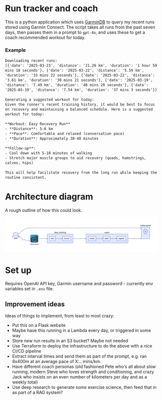 # Run tracker and coach

This is a python application which uses [GarminDB](https://github.com/tcgoetz/GarminDB) to query my recent runs stored using Garmin Connect. The script takes all runs from the past seven days, then passes them in a prompt to `gpt-4o`, and uses these to get a coach recommended workout for today.

### Example
```
Downloading recent runs:
[{'date': '2025-03-23', 'distance': '21.26 km', 'duration': '1 hour 59 mins 18 seconds'}, {'date': '2025-03-22', 'distance': '5.59 km', 'duration': '33 mins 22 seconds'}, {'date': '2025-03-22', 'distance': '3.61 km', 'duration': '30 mins 21 seconds'}, {'date': '2025-03-19', 'distance': '7.49 km', 'duration': '40 mins 20 seconds'}, {'date': '2025-03-19', 'distance': '7.54 km', 'duration': '37 mins 3 seconds'}]

Generating a suggested workout for today:
Given the runner's recent training history, it would be best to focus on recovery and maintaining a balanced schedule. Here is a suggested workout for today:

**Workout: Easy Recovery Run**
- **Distance**: 5-6 km
- **Pace**: Comfortable and relaxed (conversation pace)
- **Duration**: Approximately 30-40 minutes

**Follow-up**:
- Cool down with 5-10 minutes of walking
- Stretch major muscle groups to aid recovery (quads, hamstrings, calves, hips)

This will help facilitate recovery from the long run while keeping the routine consistent.
```

# Architecture diagram

A rough outline of how this could look.

![architecture](images/architecture.png)


# Set up

Requires OpenAI API key, Garmin username and password - currently env variables set in `.env` file.

## Improvement ideas

Ideas of things to implement, from least to most crazy:
* Put this on a Flask website
* Maybe have this running in a Lambda every day, or triggered in some way
* Store new run results in an S3 bucket? Maybe not needed
* Use Terraform to deploy the infrastructure to do the above with a nice CI/CD pipeline
* Extract interval times and send them as part of the prompt, e.g. ran 8x400m at an average pace of X:.. mins/km.
* Have different coach personas (old fashioned Pete who's all about slow running, modern Steve who loves strength and conditioning, and crazy Jack who insists on an even number of kilometers per day and as a weekly total)
* Use deep research to generate some exercise science, then feed that in as part of a RAG system?
